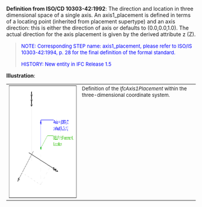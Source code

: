 ﻿**Definition from ISO/CD 10303-42:1992**: The direction and location in three dimensional space of a single axis. An axis1_placement is defined in terms of a locating point (inherited from placement supertype) and an axis direction: this is either the direction of axis or defaults to (0.0,0.0,1.0). The actual direction for the axis placement is given by the derived attribute z (Z).

> <font color="#0000FF" size="-1">NOTE: Corresponding STEP name:
		  axis1_placement, please refer to ISO/IS 10303-42:1994, p. 28 for the final
		  definition of the formal standard. </font>
> 
> <font color="#0000FF" size="-1">HISTORY: New entity in IFC Release 1.5
		  </font>
>

**Illustration**:

<table cellpadding="2" cellspacing="2"> 
		<tr> 
		  <td><a href="drawings/IfcAxis1Placement-Layout1.dwf"><img src="figures/ifcaxis1placement-layout1.gif" alt="axis1 placement" width="400" height="300" border="0"></a></td> 
		  <td valign="TOP" align="LEFT"><font size="-1">Definition of the
			 <i>IfcAxis1Placement</i> within the three-dimensional coordinate
			 system.</font></td> 
		</tr> 
	 </table>